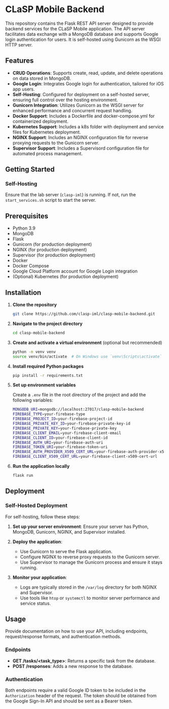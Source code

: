 # CLaSP Mobile Backend

This repository contains the Flask REST API server designed to provide backend services for the CLaSP Mobile application. The API server facilitates data exchange with a MongoDB database and supports Google login authentication for users. It is self-hosted using Gunicorn as the WSGI HTTP server.

## Features

- **CRUD Operations**: Supports create, read, update, and delete operations on data stored in MongoDB.
- **Google Login**: Integrates Google login for authentication, tailored for iOS app users.
- **Self-Hosting**: Configured for deployment on a self-hosted server, ensuring full control over the hosting environment.
- **Gunicorn Integration**: Utilizes Gunicorn as the WSGI server for enhanced performance and concurrent request handling.
- **Docker Support**: Includes a Dockerfile and docker-compose.yml for containerized deployment.
- **Kubernetes Support**: Includes a k8s folder with deployment and service files for Kubernetes deployment.
- **NGINX Support**: Includes an NGINX configuration file for reverse proxying requests to the Gunicorn server.
- **Supervisor Support**: Includes a Supervisord configuration file for automated process management.

## Getting Started

### Self-Hosting

Ensure that the lab server (`clasp-iml`) is running. If not, run the `start_services.sh` script to start the server.

## Prerequisites

- Python 3.9
- MongoDB
- Flask
- Gunicorn (for production deployment)
- NGINX (for production deployment)
- Supervisor (for production deployment)
- Docker
- Docker Compose
- Google Cloud Platform account for Google Login integration
- (Optional) Kubernetes (for production deployment)

## Installation

1. **Clone the repository**

   ```bash
   git clone https://github.com/clasp-iml/clasp-mobile-backend.git
   ```

2. **Navigate to the project directory**

   ```bash
   cd clasp-mobile-backend
   ```

3. **Create and activate a virtual environment** (optional but recommended)

   ```bash
   python -m venv venv
   source venv/bin/activate  # On Windows use `venv\Scripts\activate`
   ```

4. **Install required Python packages**

   ```bash
   pip install -r requirements.txt
   ```

5. **Set up environment variables**

   Create a `.env` file in the root directory of the project and add the following variables:

   ```bash
   MONGODB_URI=mongodb://localhost:27017/clasp-mobile-backend
   FIREBASE_TYPE=your-firebase-type
   FIREBASE_PROJECT_ID=your-firebase-project-id
   FIREBASE_PRIVATE_KEY_ID=your-firebase-private-key-id
   FIREBASE_PRIVATE_KEY=your-firebase-private-key
   FIREBASE_CLIENT_EMAIL=your-firebase-client-email
   FIREBASE_CLIENT_ID=your-firebase-client-id
   FIREBASE_AUTH_URI=your-firebase-auth-uri
   FIREBASE_TOKEN_URI=your-firebase-token-uri
   FIREBASE_AUTH_PROVIDER_X509_CERT_URL=your-firebase-auth-provider-x509-cert-url
   FIREBASE_CLIENT_X509_CERT_URL=your-firebase-client-x509-cert-url
   ```

6. **Run the application locally**

   ```bash
   flask run
   ```

## Deployment

### Self-Hosted Deployment

For self-hosting, follow these steps:

1. **Set up your server environment**: Ensure your server has Python, MongoDB, Gunicorn, NGINX, and Supervisor installed.

2. **Deploy the application**:
   
   - Use Gunicorn to serve the Flask application.
   - Configure NGINX to reverse proxy requests to the Gunicorn server.
   - Use Supervisor to manage the Gunicorn process and ensure it stays running.

3. **Monitor your application**:

   - Logs are typically stored in the `/var/log` directory for both NGINX and Supervisor.
   - Use tools like `htop` or `systemctl` to monitor server performance and service status.

## Usage

Provide documentation on how to use your API, including endpoints, request/response formats, and authentication methods.

### Endpoints

- **GET /tasks/<task_type>**: Returns a specific task from the database.
- **POST /responses**: Adds a new response to the database.

### Authentication

Both endpoints require a valid Google ID token to be included in the `Authorization` header of the request. The token should be obtained from the Google Sign-In API and should be sent as a Bearer token.